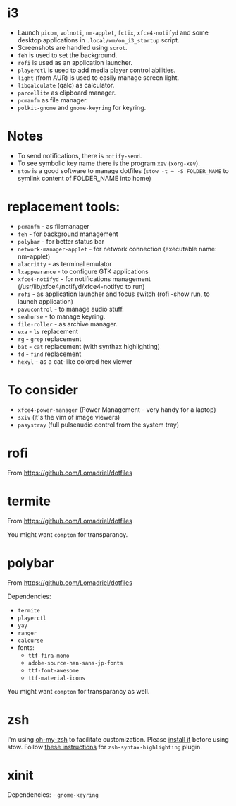 # i3

- Launch `picom`, `volnoti`, `nm-applet`, `fctix`, `xfce4-notifyd` and some desktop applications in `.local/wm/on_i3_startup` script.
- Screenshots are handled using `scrot`.
- `feh` is used to set the background.
- `rofi` is used as an application launcher.
- `playerctl` is used to add media player control abilities.
- `light` (from AUR) is used to easily manage screen light.
- `libqalculate` (qalc) as calculator.
- `parcellite` as clipboard manager.
- `pcmanfm` as file manager.
- `polkit-gnome` and `gnome-keyring` for keyring.

# Notes

- To send notifications, there is `notify-send`.
- To see symbolic key name there is the program `xev` (`xorg-xev`).
- `stow` is a good software to manage dotfiles (`stow -t ~ -S FOLDER_NAME` to symlink content of FOLDER_NAME into home)

# replacement tools:

- `pcmanfm` - as filemanager
- `feh` - for background management
- `polybar` - for better status bar
- `network-manager-applet` - for network connection (executable name: nm-applet)
- `alacritty` - as terminal emulator
- `lxappearance` - to configure GTK applications
- `xfce4-notifyd` - for notifications management (/usr/lib/xfce4/notifyd/xfce4-notifyd to run)
- `rofi` - as application launcher and focus switch (rofi -show run, to launch application)
- `pavucontrol` - to manage audio stuff.
- `seahorse` - to manage keyring.
- `file-roller` - as archive manager.
- `exa` - `ls` replacement
- `rg` - `grep` replacement
- `bat` - `cat` replacement (with synthax highlighting)
- `fd` - `find` replacement
- `hexyl` - as a cat-like colored hex viewer

# To consider
- `xfce4-power-manager` (Power Management - very handy for a laptop)
- `sxiv` (it's the vim of image viewers)
- `pasystray` (full pulseaudio control from the system tray)

# rofi

From https://github.com/Lomadriel/dotfiles

# termite

From https://github.com/Lomadriel/dotfiles

You might want `compton` for transparancy.

# polybar

From https://github.com/Lomadriel/dotfiles

Dependencies:
- `termite`
- `playerctl`
- `yay`
- `ranger`
- `calcurse`
- fonts:
    - `ttf-fira-mono`
    - `adobe-source-han-sans-jp-fonts`
    - `ttf-font-awesome`
    - `ttf-material-icons`

You might want `compton` for transparancy as well.

# zsh

I'm using [oh-my-zsh](https://github.com/robbyrussell/oh-my-zsh#basic-installation) to facilitate customization.
Please [install it](https://github.com/robbyrussell/oh-my-zsh#basic-installation) before using stow.
Follow [these instructions](https://github.com/zsh-users/zsh-syntax-highlighting/blob/master/INSTALL.md#oh-my-zsh) for `zsh-syntax-highlighting` plugin.

# xinit

Dependencies:
    - `gnome-keyring`

